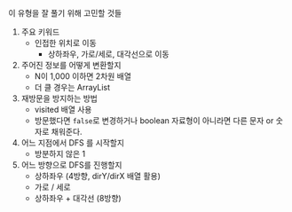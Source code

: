 이 유형을 잘 풀기 위해 고민할 것들

1. 주요 키워드
    - 인접한 위치로 이동
      - 상하좌우, 가로/세로, 대각선으로 이동
2. 주어진 정보를 어떻게 변환할지
    - N이 1,000 이하면 2차원 배열
    - 더 클 경우는 ArrayList
3. 재방문을 방지하는 방법 
    - visited 배열 사용
    - 방문했다면 `false`로 변경하거나 boolean 자료형이 아니라면 다른 문자 or 숫자로 채워준다.
4. 어느 지점에서 DFS 를 시작할지
    - 방분하지 않은 1
5. 어느 방향으로 DFS를 진행할지
    - 상하좌우 (4방향, dirY/dirX 배열 활용)
    - 가로 / 세로
    - 상하좌우 + 대각선 (8방향)